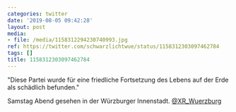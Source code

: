 ```yaml
---
categories: twitter
date: '2019-08-05 09:42:28'
layout: post
media:
- file: /media/1158312294230740993.jpg
ref: https://twitter.com/schwarzlichtwue/status/1158312303097462784
tags: []
title: 1158312303097462784
---
```

"Diese Partei wurde für eine friedliche Fortsetzung des Lebens auf der Erde als schädlich befunden."



Samstag Abend gesehen in der Würzburger Innenstadt. [@XR_Wuerzburg](https://twitter.com/XR_Wuerzburg)  